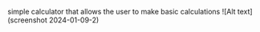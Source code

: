 simple calculator that allows the user to make basic calculations
![Alt text](screenshot 2024-01-09-2)

